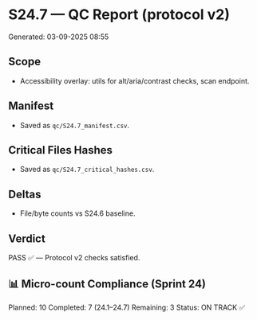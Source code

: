 # S24.7 — QC Report (protocol v2)
Generated: 03-09-2025 08:55

## Scope
- Accessibility overlay: utils for alt/aria/contrast checks, scan endpoint.

## Manifest
- Saved as `qc/S24.7_manifest.csv`.

## Critical Files Hashes
- Saved as `qc/S24.7_critical_hashes.csv`.

## Deltas
- File/byte counts vs S24.6 baseline.

## Verdict
PASS ✅ — Protocol v2 checks satisfied.

## 📊 Micro-count Compliance (Sprint 24)
Planned: 10
Completed: 7 (24.1–24.7)
Remaining: 3
Status: ON TRACK ✅
